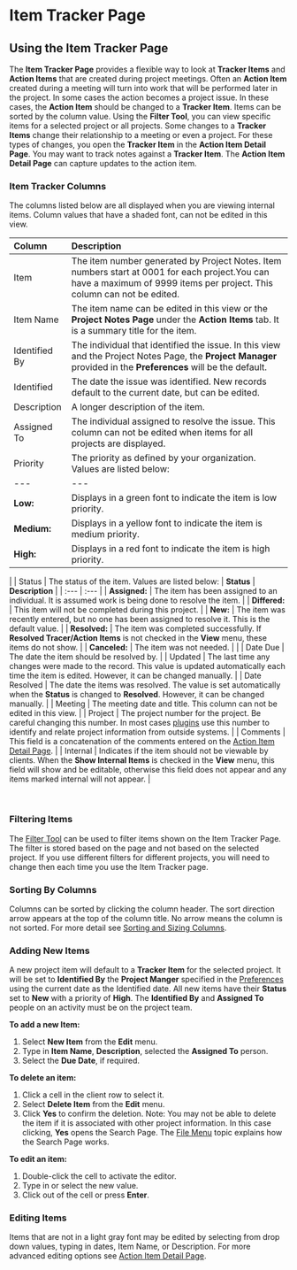 # Item Tracker Page

## Using the Item Tracker Page

The **Item Tracker Page** provides a flexible way to look at **Tracker Items** and **Action Items** that are created during project meetings. Often an **Action Item** created during a meeting will turn into work that will be performed later in the project. In some cases the action becomes a project issue. In these cases, the **Action Item** should be changed to a **Tracker Item**. Items can be sorted by the column value. Using the **Filter Tool**, you can view specific items for a selected project or all projects. Some changes to a **Tracker Items** change their relationship to a meeting or even a project. For these types of changes, you open the **Tracker Item** in the **Action Item Detail Page**. You may want to track notes against a **Tracker Item**. The **Action Item Detail Page** can capture updates to the action item.

### Item Tracker Columns

The columns listed below are all displayed when you are viewing internal items. Column values that have a shaded font, can not be edited in this view.

| **Column** | **Description** |
| :--- | :--- |
| Item | The item number generated by Project Notes. Item numbers start at 0001 for each project.You can have a maximum of 9999 items per project. This column can not be edited. |
| Item Name | The item name can be edited in this view or the **Project Notes Page** under the **Action Items** tab. It is a summary title for the item. |
| Identified By | The individual that identified the issue. In this view and the Project Notes Page, the **Project Manager** provided in the **Preferences** will be the default. |
| Identified | The date the issue was identified. New records default to the current date, but can be edited. |
| Description | A longer description of the item. |
| Assigned To | The individual assigned to resolve the issue. This column can not be edited when items for all projects are displayed. |
| Priority | The priority as defined by your organization. Values are listed below: | **Priority** | **Description** |
| --- | --- |
| **Low:** | Displays in a green font to indicate the item is low priority. |
| **Medium:** | Displays in a yellow font to indicate the item is medium priority. |
| **High:** | Displays in a red font to indicate the item is high priority. |
 |
| Status | The status of the item. Values are listed below: | **Status** | **Description** |
| :--- | :--- |
| **Assigned:** | The item has been assigned to an individual. It is assumed work is being done to resolve the item. |
| **Differed:** | This item will not be completed during this project. |
| **New:** | The item was recently entered, but no one has been assigned to resolve it. This is the default value. |
| **Resolved:** | The item was completed successfully. If **Resolved Tracer/Action Items** is not checked in the **View** menu, these items do not show. |
| **Canceled:** | The item was not needed. |
 |
| Date Due | The date the item should be resolved by. |
| Updated | The last time any changes were made to the record. This value is updated automatically each time the item is edited. However, it can be changed manually. |
| Date Resolved | The date the items was resolved. The value is set automatically when the **Status** is changed to **Resolved**. However, it can be changed manually. |
| Meeting | The meeting date and title. This column can not be edited in this view. |
| Project | The project number for the project. Be careful changing this number. In most cases [plugins](<../PluginsOverview/AddingFunctionality.md>) use this number to identify and relate project information from outside systems. |
| Comments | This field is a concatenation of the comments entered on the [Action Item Detail Page](<ActionItemDetailPage.md>). |
| Internal | Indicates if the item should not be viewable by clients. When the **Show Internal Items** is checked in the **View** menu, this field will show and be editable, otherwise this field does not appear and any items marked internal will not appear. |

<br>

### Filtering Items

The [Filter Tool](<FilterTool.md>) can be used to filter items shown on the Item Tracker Page. The filter is stored based on the page and not based on the selected project. If you use different filters for different projects, you will need to change then each time you use the Item Tracker page.

### Sorting By Columns

Columns can be sorted by clicking the column header. The sort direction arrow appears at the top of the column title. No arrow means the column is not sorted. For more detail see [Sorting and Sizing Columns](<SortingandSizingColumns.md>).

### Adding New Items

A new project item will default to a **Tracker Item** for the selected project. It will be set to **Identified By** the **Project Manger** specified in the [Preferences](<../InterfaceOverview/Preferences.md>) using the current date as the Identified date. All new items have their **Status** set to **New** with a priority of **High**. The **Identified By** and **Assigned To** people on an activity must be on the project team.

**To add a new Item:**

1. Select **New Item** from the **Edit** menu.
2. Type in **Item Name**, **Description**, selected the **Assigned To** person.
3. Select the **Due Date**, if required.

**To delete an item:**

1. Click a cell in the client row to select it.
2. Select **Delete Item** from the **Edit** menu.
3. Click **Yes** to confirm the deletion. Note: You may not be able to delete the item if it is associated with other project information. In this case clicking, **Yes** opens the Search Page. The [File Menu](<../InterfaceOverview/FileMenu.md>) topic explains how the Search Page works.

**To edit an item:**

1. Double-click the cell to activate the editor.
2. Type in or select the new value.
3. Click out of the cell or press **Enter**.

### Editing Items

Items that are not in a light gray font may be edited by selecting from drop down values, typing in dates, Item Name, or Description. For more advanced editing options see [Action Item Detail Page](<ActionItemDetailPage.md>).